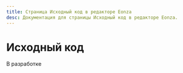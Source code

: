 ```yaml
---
title: Страница Исходный код в редакторе Eonza
desc: Документация для страницы Исходный код в редакторе Eonza.
---
```

# Исходный код

В разработке